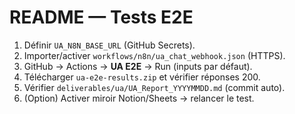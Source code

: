 
# README — Tests E2E

1) Définir `UA_N8N_BASE_URL` (GitHub Secrets).
2) Importer/activer `workflows/n8n/ua_chat_webhook.json` (HTTPS).
3) GitHub → Actions → **UA E2E** → Run (inputs par défaut).
4) Télécharger `ua-e2e-results.zip` et vérifier réponses 200.
5) Vérifier `deliverables/ua/UA_Report_YYYYMMDD.md` (commit auto).
6) (Option) Activer miroir Notion/Sheets → relancer le test.
